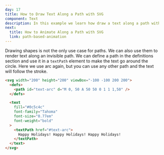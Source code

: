 ```yaml
---
day: 17
title: How to Draw Text Along a Path with SVG
component: Text
description: In this example we learn how draw a text along a path with SVG.
next:
  title: How to Animate Along a Path with SVG
  link: path-based-animation
---
```


Drawing shapes is not the only use case for paths. We can also use them to render text along an invisible path. We can define a path in the definitions section and use it in a `textPath` element to make the text go around the circle. Here we use arc again, but you can use any other path and the text will follow the stroke.

<div class="code-flex">

```html
<svg width="200" height="200" viewBox="-100 -100 200 200">
  <defs>
    <path id="text-arc" d="M 0, 50 A 50 50 0 1 1 1,50" />
  </defs>

  <text
    fill="#0c5c4c"
    font-family="Tahoma"
    font-size="0.77em"
    font-weight="bold"
  >
    <textPath href="#text-arc">
      Happy Holidays! Happy Holidays! Happy Holidays!
    </textPath>
  </text>
</svg>
```

</div>
